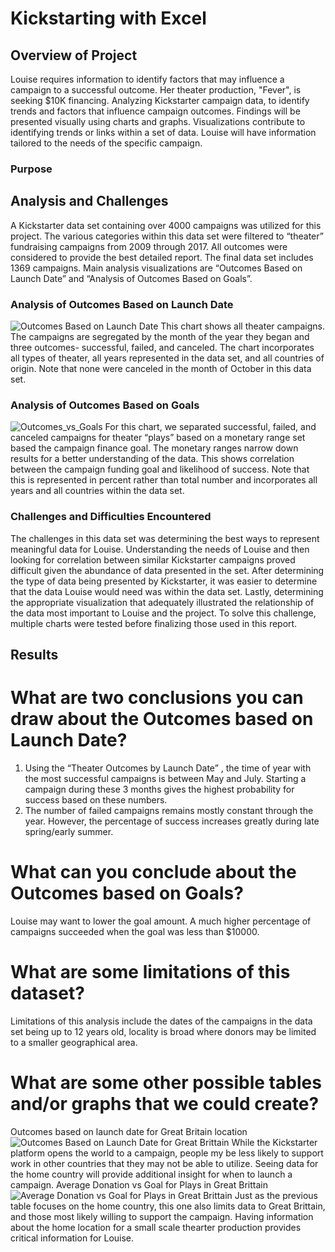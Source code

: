 # Kickstarting with Excel

## Overview of Project

Louise requires information to identify factors that may influence a campaign to a successful outcome.  Her theater production, "Fever", is seeking $10K financing.  Analyzing Kickstarter campaign data, to identify trends and factors that influence campaign outcomes.  Findings will be presented visually using charts and graphs.  Visualizations contribute to identifying trends or links within a set of data.  Louise will have information tailored to the needs of the specific campaign.
   
### Purpose
	  
## Analysis and Challenges
A Kickstarter data set containing over 4000 campaigns was utilized for this project.   The various categories within this data set were filtered to “theater” fundraising campaigns from 2009 through 2017.  All outcomes were considered to provide the best detailed report.  The final data set includes 1369 campaigns.  Main analysis visualizations are “Outcomes Based on Launch Date” and “Analysis of Outcomes Based on Goals”.  

### Analysis of Outcomes Based on Launch Date
![Outcomes Based on Launch Date](https://user-images.githubusercontent.com/79231355/111241940-2675a980-85cc-11eb-808e-c52ebce75d54.png)
This chart shows all theater campaigns.  The campaigns are segregated by the month of the year they began and three outcomes- successful, failed, and canceled.  The chart incorporates all types of theater, all years represented in the data set, and all countries of origin.  Note that none were canceled in the month of October in this data set. 

### Analysis of Outcomes Based on Goals
![Outcomes_vs_Goals](https://user-images.githubusercontent.com/79231355/111241965-355c5c00-85cc-11eb-9851-06bcb54d3f43.png)
For this chart, we separated successful, failed, and canceled campaigns for theater “plays” based on a monetary range set based the campaign finance goal.  The monetary ranges narrow down results for a better understanding of the data.  This shows correlation between the campaign funding goal and likelihood of success.  Note that this is represented in percent rather than total number and incorporates all years and all countries within the data set. 

### Challenges and Difficulties Encountered
The challenges in this data set was determining the best ways to represent meaningful data for Louise.  Understanding the needs of Louise and then looking for correlation between similar Kickstarter campaigns proved difficult given the abundance of data presented in the set.  After determining the type of data being presented by Kickstarter, it was easier to determine that the data Louise would need was within the data set.  Lastly, determining the appropriate visualization that adequately illustrated the relationship of the data most important to Louise and the project.  To solve this challenge, multiple charts were tested before finalizing those used in this report. 

## Results

# What are two conclusions you can draw about the Outcomes based on Launch Date?
1.  Using the “Theater Outcomes by Launch Date” ,  the time of year with the most successful campaigns is between May and July.   Starting a campaign during these 3 months gives the highest probability for success based on these numbers. 
2.  The number of failed campaigns remains mostly constant through the year.  However, the percentage of success increases greatly during late spring/early summer. 
# What can you conclude about the Outcomes based on Goals?
Louise may want to lower the goal amount.  A much higher percentage of campaigns succeeded when the goal was less than $10000.    

# What are some limitations of this dataset?
Limitations of this analysis include the dates of the campaigns in the data set being up to 12 years old, locality is broad where donors may be limited to a smaller geographical area.  

# What are some other possible tables and/or graphs that we could create?
 
Outcomes based on launch date for Great Britain location
![Outcomes Based on Launch Date for Great Brittain](https://user-images.githubusercontent.com/79231355/111242078-6d639f00-85cc-11eb-81cd-c27b6ad03464.png)
While the Kickstarter platform opens the world to a campaign, people my be less likely to support work in other countries that they may not be able to utilize.  Seeing data for the home country will provide additional insight for when to launch a campaign. 
Average Donation vs Goal for Plays in Great Brittain
![Average Donation vs Goal for Plays in Great Brittain](https://user-images.githubusercontent.com/79231355/111242264-d519ea00-85cc-11eb-8172-e14147100fcc.png)
Just as the previous table focuses on the home country, this one also limits data to Great Brittain, and those most likely willing to support the campaign.  Having information about the home location for a small scale thearter production provides critical information for Louise. 
